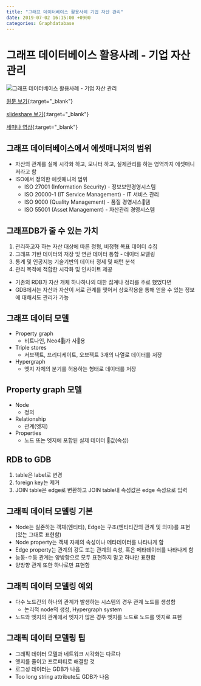 ```yaml
---
title: "그래프 데이터베이스 활용사례 기업 자산 관리"
date: 2019-07-02 16:15:00 +0900
categories: Graphdatabase
---
```


# 그래프 데이터베이스 활용사례 - 기업 자산 관리

![그래프 데이터베이스 활용사례 - 기업 자산 관리](https://t1.daumcdn.net/cfile/tistory/99BCB44B5BCD7D2212)

[원문 보기](https://bitnine.tistory.com/306){:target="_blank"} 

[slideshare 보기](https://www.slideshare.net/bitnineglobal/graph-database-meetup-in-korea-6-graph-database-5-offerings-assetmanager){:target="_blank"} 

[세미나 영상](https://youtu.be/Qb9wyBPyyGw){:target="_blank"} 


## 그래프 데이터베이스에서 에셋매니저의 범위

- 자산의 관계를 실제 시각화 하고, 모니터 하고, 실제관리를 하는 영역까지 에셋매니저라고 함
- ISO에서 정의한 에셋매니저 범위
	- ISO 27001 (Information Security) - 정보보안경영시스템
	- ISO 20000-1 (IT Service Management) - IT 서비스 관리
	- ISO 9000 (Quality Management) - 품질 경영시스템
	- ISO 55001 (Asset Management) - 자산관리 경영시스템

## 그래프DB가 줄 수 있는 가치

1. 관리하고자 하는 자산 대상에 따른 정형, 비정형 목표 데이터 수집
2. 그래프 기반 데이터의 저장 및 연관 데이터 통합 - 데이터 모델링
3. 통계 및 인공지능 기술기반의 데이터 정제 및 패턴 분석
4. 관리 목적에 적합한 시각화 및 인사이트 제공

- 기존의 RDB가 자산 개체 하나하나의 대한 집계나 정리를 주로 했었다면 
- GDB에서는 자산과 자산이 서로 관계를 맺어서 상호작용을 통해 얻을 수 있는 정보에 대해서도 관리가 가능

## 그래프 데이터 모델

- Property graph
	- 비트나인, Neo4j가 사용
- Triple stores
	- 서브젝트, 프리디케이트, 오브젝트 3개의 나열로 데이터를 저장
- Hypergraph
	- 엣지 자체의 분기를 허용하는 형태로 데이터를 저장

## Property graph 모델

- Node
	- 정의
- Relationship
	- 관계(엣지)
- Properties
	- 노드 또는 엣지에 포함된 실제 데이터 값(속성)

## RDB to GDB

1. table은 label로 변경
2. foreign key는 제거
3. JOIN table은 edge로 변환하고 JOIN table내 속성값은 edge 속성으로 입력

## 그래픽 데이터 모델링 기본

- Node는 실존하는 객체(엔티티), Edge는 구조(엔티티간의 관계 및 의미)를 표현 (있는 그대로 표현함)
- Node property는 객체 자체의 속성이나 메타데이터를 나타나게 함
- Edge property는 관계의 강도 또는 관계의 속성, 혹은 메타데이터를 나타나게 함
- 능동-수동 관계는 양방향으로 모두 표현하지 말고 하나만 표현함
- 양방향 관계 또한 하나로만 표현함

## 그래픽 데이터 모델링 예외

- 다수 노드간의 하나의 관계가 발생하는 시스템의 경우 관계 노드를 생성함
	- 논리적 node의 생성, Hypergraph system
- 노드와 엣지의 관계에서 엣지가 많은 경우 엣지를 노드로 노드를 엣지로 표현

## 그래픽 데이터 모델링 팁

- 그래픽 데이터 모델과 네트워크 시각화는 다르다
- 엣지를 줄이고 프로퍼티로 해결할 것
- 로그성 데이터는 GDB가 나음
- Too long string attribute도 GDB가 나음